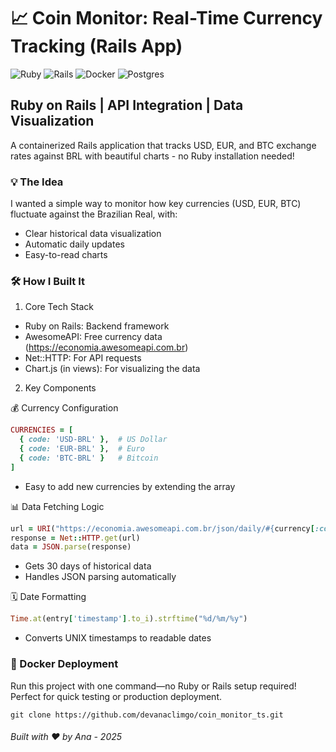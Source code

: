 # 📈 Coin Monitor: Real-Time Currency Tracking (Rails App)

![Ruby](https://img.shields.io/badge/Ruby-CC342D?style=for-the-badge&logo=ruby&logoColor=white) ![Rails](https://img.shields.io/badge/rails-%23CC0000.svg?style=for-the-badge&logo=ruby-on-rails&logoColor=white) ![Docker](https://img.shields.io/badge/docker-%230db7ed.svg?style=for-the-badge&logo=docker&logoColor=white)	![Postgres](https://img.shields.io/badge/postgres-%23316192.svg?style=for-the-badge&logo=postgresql&logoColor=white)

## Ruby on Rails | API Integration | Data Visualization

A containerized Rails application that tracks USD, EUR, and BTC exchange rates against BRL with beautiful charts - no Ruby installation needed!

### 💡 The Idea

I wanted a simple way to monitor how key currencies (USD, EUR, BTC) fluctuate against the Brazilian Real, with:
- Clear historical data visualization
- Automatic daily updates
- Easy-to-read charts

### 🛠️ How I Built It

1. Core Tech Stack
- Ruby on Rails: Backend framework
- AwesomeAPI: Free currency data (https://economia.awesomeapi.com.br)
- Net::HTTP: For API requests
- Chart.js (in views): For visualizing the data

2. Key Components

💰 Currency Configuration
```ruby
CURRENCIES = [
  { code: 'USD-BRL' },  # US Dollar
  { code: 'EUR-BRL' },  # Euro
  { code: 'BTC-BRL' }   # Bitcoin
]
```
- Easy to add new currencies by extending the array

📊 Data Fetching Logic
```ruby
url = URI("https://economia.awesomeapi.com.br/json/daily/#{currency[:code]}/30")
response = Net::HTTP.get(url)
data = JSON.parse(response)
```
- Gets 30 days of historical data
- Handles JSON parsing automatically

🗓️ Date Formatting
```ruby
Time.at(entry['timestamp'].to_i).strftime("%d/%m/%y")
```
- Converts UNIX timestamps to readable dates

### 🐳 Docker Deployment
Run this project with one command—no Ruby or Rails setup required! Perfect for quick testing or production deployment.

```git
git clone https://github.com/devanaclimgo/coin_monitor_ts.git
```


###### Built with ❤️ by Ana - 2025
